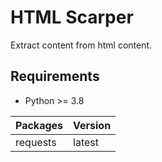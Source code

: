 
# HTML Scarper

Extract content from html content.

## Requirements

* Python >= 3.8

| Packages | Version |
|----------|---------|
| requests | latest  |


